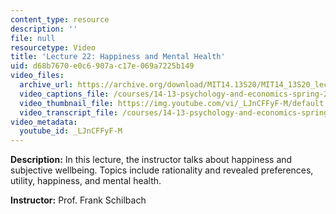 ```yaml
---
content_type: resource
description: ''
file: null
resourcetype: Video
title: 'Lecture 22: Happiness and Mental Health'
uid: d68b7670-e0c6-907a-c17e-069a7225b149
video_files:
  archive_url: https://archive.org/download/MIT14.13S20/MIT14_13S20_lec22_300k.mp4
  video_captions_file: /courses/14-13-psychology-and-economics-spring-2020/91b0ed32c16f520facefaf88d670319e_LJnCFFyF-M.vtt
  video_thumbnail_file: https://img.youtube.com/vi/_LJnCFFyF-M/default.jpg
  video_transcript_file: /courses/14-13-psychology-and-economics-spring-2020/8a2a5dcd66b520d903e648413980c37b_LJnCFFyF-M.pdf
video_metadata:
  youtube_id: _LJnCFFyF-M
---
```


**Description:** In this lecture, the instructor talks about happiness and subjective wellbeing. Topics include rationality and revealed preferences, utility, happiness, and mental health.

**Instructor:** Prof. Frank Schilbach
